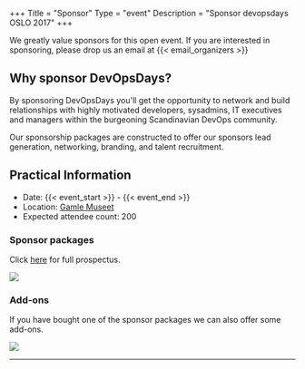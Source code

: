 +++
Title = "Sponsor"
Type = "event"
Description = "Sponsor devopsdays OSLO 2017"
+++

We greatly value sponsors for this open event. If you are interested in sponsoring, please drop us an email at {{< email_organizers >}}

</hr>

<h2>Why sponsor DevOpsDays?</h2>
By sponsoring DevOpsDays you'll get the opportunity to network and build relationships with highly motivated developers, sysadmins, IT executives and managers within the burgeoning Scandinavian DevOps community.

Our sponsorship packages are constructed to offer our sponsors lead generation, networking, branding, and talent recruitment.

<h2>Practical Information</h2>
<ul>
  <li>Date: {{< event_start >}} - {{< event_end >}}</li>
  <li>Location: <a href="http://www.gamlemuseet.no/english/">Gamle Museet</a></li>
  <li>Expected attendee count: 200</li>
</ul>

### Sponsor packages

Click <a href="https://assets.devopsdays.org/events/2017/oslo/DevOpsdays17_partnership_prospectus.pdf" target="_blank">here</a> for full prospectus.

<img src="https://assets.devopsdays.org/events/2017/oslo/sponsorship-packages.jpg" style="max-width: 100%; height: auto; width: auto\9;">

### Add-ons
If you have bought one of the sponsor packages we can also offer some add-ons.

<img src="https://assets.devopsdays.org/events/2017/oslo/sponsorship-exclusive-packages.jpg" style="max-width: 100%; height: auto; width: auto\9;">

<hr/>
